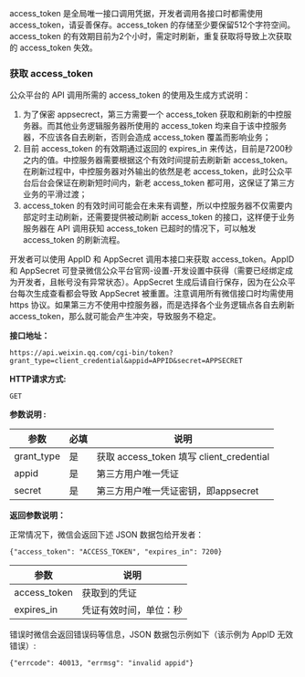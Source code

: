 <!-- https://developers.weixin.qq.com/miniprogram/dev/api/token.html -->

access\_token 是全局唯一接口调用凭据，开发者调用各接口时都需使用 access\_token，请妥善保存。access\_token 的存储至少要保留512个字符空间。access\_token 的有效期目前为2个小时，需定时刷新，重复获取将导致上次获取的 access_token 失效。

### 获取 access_token

公众平台的 API 调用所需的 access_token 的使用及生成方式说明：

1.  为了保密 appsecrect，第三方需要一个 access\_token 获取和刷新的中控服务器。而其他业务逻辑服务器所使用的 access\_token 均来自于该中控服务器，不应该各自去刷新，否则会造成 access_token 覆盖而影响业务；
2.  目前 access\_token 的有效期通过返回的 expires\_in 来传达，目前是7200秒之内的值。中控服务器需要根据这个有效时间提前去刷新新 access\_token。在刷新过程中，中控服务器对外输出的依然是老 access\_token，此时公众平台后台会保证在刷新短时间内，新老 access_token 都可用，这保证了第三方业务的平滑过渡；
3.  access\_token 的有效时间可能会在未来有调整，所以中控服务器不仅需要内部定时主动刷新，还需要提供被动刷新 access\_token 的接口，这样便于业务服务器在 API 调用获知 access\_token 已超时的情况下，可以触发 access\_token 的刷新流程。

开发者可以使用 AppID 和 AppSecret 调用本接口来获取 access\_token。AppID 和 AppSecret 可登录微信公众平台官网-设置-开发设置中获得（需要已经绑定成为开发者，且帐号没有异常状态）。AppSecret 生成后请自行保存，因为在公众平台每次生成查看都会导致 AppSecret 被重置。注意调用所有微信接口时均需使用 https 协议。如果第三方不使用中控服务器，而是选择各个业务逻辑点各自去刷新 access\_token，那么就可能会产生冲突，导致服务不稳定。

**接口地址：**

    https://api.weixin.qq.com/cgi-bin/token?grant_type=client_credential&appid=APPID&secret=APPSECRET
    

**HTTP请求方式:**

    GET
    

**参数说明 :**

  参数         |  必填 |  说明                                   
---------------|-------|-----------------------------------------
  grant_type   |  是   | 获取 access_token 填写 client_credential
  appid        |  是   |  第三方用户唯一凭证                     
  secret       |  是   |  第三方用户唯一凭证密钥，即appsecret    

**返回参数说明：**

正常情况下，微信会返回下述 JSON 数据包给开发者：

    {"access_token": "ACCESS_TOKEN", "expires_in": 7200}
    

  参数           |  说明          
-----------------|----------------
  access_token   |  获取到的凭证  
  expires_in     |凭证有效时间，单位：秒

错误时微信会返回错误码等信息，JSON 数据包示例如下（该示例为 AppID 无效错误）:

    {"errcode": 40013, "errmsg": "invalid appid"}
